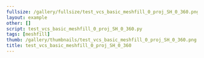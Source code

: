 ```yaml
---
fullsize: /gallery/fullsize/test_vcs_basic_meshfill_0_proj_SH_0_360.png
layout: example
other: []
script: test_vcs_basic_meshfill_0_proj_SH_0_360.py
tags: [meshfill]
thumb: /gallery/thumbnails/test_vcs_basic_meshfill_0_proj_SH_0_360.png
title: test_vcs_basic_meshfill_0_proj_SH_0_360
---
```

